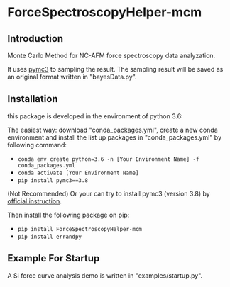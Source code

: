ForceSpectroscopyHelper-mcm
===================================

Introduction
-------

Monte Carlo Method for NC-AFM force spectroscopy data analyzation. 

It uses [pymc3](https://docs.pymc.io/) to sampling the result. The sampling result will be saved as an original format written in "bayesData.py".


Installation
-------

this package is developed in the environment of python 3.6:

The easiest way: download "conda_packages.yml", create a new conda environment and install the list up packages in "conda_packages.yml" by following command:

* `conda env create python=3.6 -n [Your Environment Name] -f conda_packages.yml`
* `conda activate [Your Environment Name]`
* `pip install pymc3==3.8`

(Not Recommended) Or your can try to install pymc3 (version 3.8) by [official instruction](https://github.com/pymc-devs/pymc3/wiki/Installation-Guide-(Windows)). 

Then install the following package on pip:

* `pip install ForceSpectroscopyHelper-mcm`
* `pip install errandpy`

Example For Startup
-------------

A Si force curve analysis demo is written in "examples/startup.py". 

